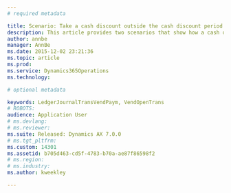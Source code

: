```yaml
---
# required metadata

title: Scenario: Take a cash discount outside the cash discount period | Microsoft Docs
description: This article provides two scenarios that show how a cash discount can be taken even if the payment is made outside the cash discount period.
author: annbe
manager: AnnBe
ms.date: 2015-12-02 23:21:36
ms.topic: article
ms.prod: 
ms.service: Dynamics365Operations
ms.technology: 

# optional metadata

keywords: LedgerJournalTransVendPaym, VendOpenTrans
# ROBOTS: 
audience: Application User
# ms.devlang: 
# ms.reviewer: 
ms.suite: Released: Dynamics AX 7.0.0
# ms.tgt_pltfrm: 
ms.custom: 14301
ms.assetid: b705d463-cd5f-4783-b70a-ae87f86598f2
# ms.region: 
# ms.industry: 
ms.author: kweekley

---
```



